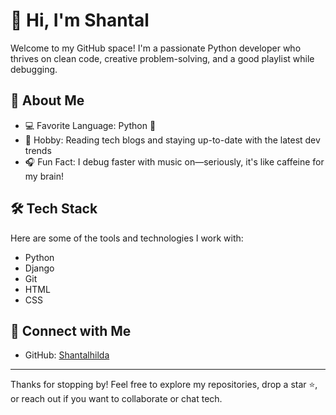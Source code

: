 # 👋 Hi, I'm Shantal

Welcome to my GitHub space! I'm a passionate Python developer who thrives on clean code, creative problem-solving, and a good playlist while debugging.

## 🧠 About Me
- 💻 Favorite Language: Python 🐍
- 🎯 Hobby: Reading tech blogs and staying up-to-date with the latest dev trends
- 🎧 Fun Fact: I debug faster with music on—seriously, it's like caffeine for my brain!

## 🛠️ Tech Stack
Here are some of the tools and technologies I work with:

- Python
- Django
- Git
- HTML
- CSS

## 🔗 Connect with Me
- GitHub: [Shantalhilda](https://github.com/Shantalhilda)

---

Thanks for stopping by! Feel free to explore my repositories, drop a star ⭐, or reach out if you want to collaborate or chat tech.
